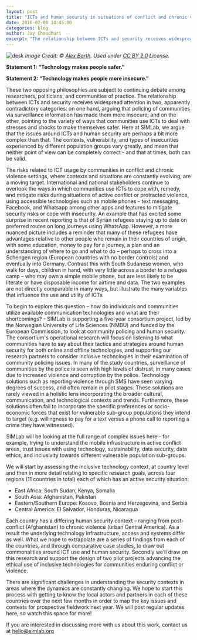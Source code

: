 ```yaml
---
layout: post
title: "ICTs and human security in situations of conflict and chronic violence"
date: 2016-02-08 14:45:00
categories: blog
author: Jay Chaudhuri
excerpt: "The relationship between ICTs and security receives widespread attention in two, apparently contradictory categories: on one hand, arguing that policing of communities via surveillance information has made them more insecure; and on the other, pointing to the variety of ways that communities use ICTs to deal with stresses and shocks to make themselves safer. Here at SIMLab, we argue that the issues around ICTs and human security are perhaps a bit more complex than that."
---
```

![desk]({{site.baseurl}}/images/post_images/ict-human-security.jpg)
_Image Credit: &copy; [Alex Barth](https://www.flickr.com/photos/a-barth/66637335/in/photolist-7PiBrb-6TwXz-2ATV6-7PeCqK-7PiBiS-4VeKv4-oVZPW-fkqkpJ-fkqkhq-7x3Aca-7x7poG-7x3A9P-7x7pgL-7x7pjU-fjpV9w-7LQ9Ls-7LLcHr-e3mrPV/). Used under [CC BY 2.0](https://creativecommons.org/licenses/by/2.0/) License._

__Statement 1: “Technology makes people safer.”__

__Statement 2: “Technology makes people more insecure.”__

These two opposing philosophies are subject to continuing debate among researchers, politicians, and communities of practice. The relationship between ICTs and security receives widespread attention in two, apparently contradictory categories: on one hand, arguing that policing of communities via surveillance information has made them more insecure; and on the other, pointing to the variety of ways that communities use ICTs to deal with stresses and shocks to make themselves safer. Here at SIMLab, we argue that the issues around ICTs and human security are perhaps a bit more complex than that. The contexts, vulnerability, and types of insecurities experienced by different population groups vary greatly, and mean that neither point of view can be completely correct - and that at times, both can be valid.

The risks related to ICT usage by communities in conflict and chronic violence settings, where contexts and situations are constantly evolving, are a moving target. International and national stakeholders continue to overlook the ways in which communities use ICTs to cope with, remedy, and mitigate risks during situations of active conflict or protracted violence, using accessible technologies such as mobile phones - text messaging, Facebook, and Whatsapp among other apps and features to mitigate security risks or cope with insecurity. An example that has excited some surprise in recent reporting is that of Syrian refugees staying up to date on preferred routes on long journeys using WhatsApp. However, a more nuanced picture includes a reminder that many of these refugees have advantages relative to other people who remain in their countries of origin, with some education, money to pay for a journey, a plan and an understanding of where to go and what to do – perhaps to cross into a Schengen region (European countries with no border controls) and eventually into Germany. Contrast this with South Sudanese women, who walk for days, children in hand, with very little across a border to a refugee camp – who may own a simple mobile phone, but are less likely to be literate or have disposable income for airtime and data. The two examples are not directly comparable in many ways, but illustrate the many variables that influence the use and utility of ICTs.

To begin to explore this question – how do individuals and communities utilize available communication technologies and what are their shortcomings? - SIMLab is supporting a five-year consortium project, led by the Norwegian University of Life Sciences (NMBU) and funded by the European Commission, to look at community policing and human security. The consortium's operational research will focus on listening to what communities have to say about their tactics and strategies around human security for both online and offline technologies, and supporting our research partners to consider inclusive technologies in their examination of community policing issues. In many of the study countries, surveillance of communities by the police is seen with high levels of distrust, in many cases due to increased violence and corruption by the police. Technology solutions such as reporting violence through SMS have seen varying degrees of success, and often remain in pilot stages. These solutions are rarely viewed in a holistic lens incorporating the broader cultural, communication, and technological contexts and trends. Furthermore, these solutions often fail to incorporate the specific preferences or socio-economic forces that exist for vulnerable sub-group populations they intend to target (e.g. willingness to pay for a text versus a phone call to reporting a crime they have witnessed).

SIMLab will be looking at the full range of complex issues here - for example, trying to understand the mobile infrastructure in active conflict areas, trust issues with using technology, sustainability, data security, data ethics, and inclusivity towards different vulnerable population sub-groups.

We will start by assessing the inclusive technology context, at country level and then in more detail relating to specific research goals, across four regions (11 countries in total) each of which has an active security situation:

  * East Africa: South Sudan, Kenya, Somalia
  * South Asia: Afghanistan, Pakistan
  * Eastern/Southern Europe: Kosovo, Bosnia and Herzegovina, and Serbia
  * Central America: El Salvador, Honduras, Nicaragua

Each country has a differing human security context – ranging from post-conflict (Afghanistan) to chronic violence (urban Central America). As a result the underlying technology infrastructure, access and systems differ as well. What we hope to extrapolate are a series of findings from each of the countries, and through comparative case studies, to draw out commonalities around ICT use and human security. Secondly we’ll draw on this research and support the design of two pilot projects advancing the ethical use of inclusive technologies for communities enduring conflict or violence.

There are significant challenges in understanding the security contexts in areas where the dynamics are constantly changing. We hope to start this process with getting to know the local actors and partners in each of these countries over the next few months in order to map the key issues and contexts for prospective fieldwork next year. We will post regular updates here, so watch this space for more!

If you are interested in discussing more with us about this work, contact us at <hello@simlab.org>
